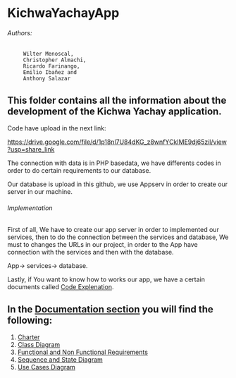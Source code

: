 # KichwaYachayApp

###### Authors: 
         Wilter Menoscal,
         Christopher Almachi,
         Ricardo Farinango,
         Emilio Ibañez and
         Anthony Salazar
    
## This folder contains all the information about the development of the Kichwa Yachay application.

Code have upload in the next link:

https://drive.google.com/file/d/1p18nl7U84dKG_z8wnfYCkIME9dj65zil/view?usp=share_link

The connection with data is in PHP basedata, we have differents codes in order to do certain requirements to our database.

Our database is upload in this github, we use Appserv in order to create our server in our machine.

###### Implementation

First of all, We have to create our app server in order to implemented our services, then to do the connection between the services and database,
We must to changes the URLs in our project, in order to the App have connection with the services and then with the database.

App-> services-> database.

Lastly, if You want to know how to works our app, we have a certain documents called [Code Explenation](https://github.com/ChrisAlmachi/KichwaYachayApp/blob/main/Documentation/code%20explanation.pdf).

## In the [Documentation section](https://github.com/ChrisAlmachi/KichwaYachayApp/tree/main/Documentation)  you will find the following:

1. [Charter](https://github.com/ChrisAlmachi/KichwaYachayApp/blob/main/Documentation/Charter%20Kichwa%20Yachay.pdf)
2. [Class Diagram](https://github.com/ChrisAlmachi/KichwaYachayApp/blob/main/Documentation/Class%20diagram.pdf)
3. [Functional and Non Functional Requirements](https://github.com/ChrisAlmachi/KichwaYachayApp/tree/main/Documentation)
4. [Sequence and State Diagram](https://github.com/ChrisAlmachi/KichwaYachayApp/blob/main/Documentation/System%20Modeling%20-%20Sequence%20and%20states%20diagramsTarea.pdf)
5. [Use Cases Diagram](https://github.com/ChrisAlmachi/KichwaYachayApp/blob/main/Documentation/System%20Modeling.pdf)
